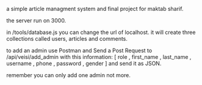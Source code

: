 a simple article managment system and final project for maktab sharif.

the server run on 3000.

in /tools/database.js you can change the url of localhost.
it will create three collections called users, articles and comments.

to add an admin use Postman and Send a Post Request to /api/veisi/add_admin with this information:
[ role , first_name , last_name , username , phone , password , gender ]
and send it as JSON.

remember you can only add one admin not more.
